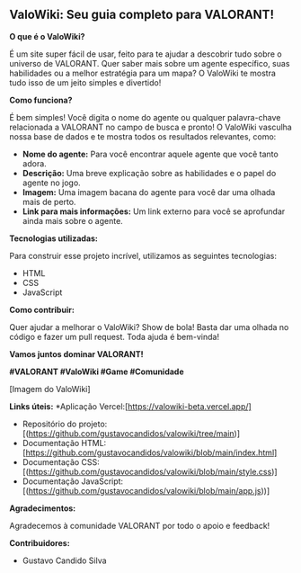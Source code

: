 ## ValoWiki: Seu guia completo para VALORANT!

**O que é o ValoWiki?**

É um site super fácil de usar, feito para te ajudar a descobrir tudo sobre o universo de VALORANT. Quer saber mais sobre um agente específico, suas habilidades ou a melhor estratégia para um mapa? O ValoWiki te mostra tudo isso de um jeito simples e divertido!

**Como funciona?**

É bem simples! Você digita o nome do agente ou qualquer palavra-chave relacionada a VALORANT no campo de busca e pronto! O ValoWiki vasculha nossa base de dados e te mostra todos os resultados relevantes, como:

* **Nome do agente:** Para você encontrar aquele agente que você tanto adora.
* **Descrição:** Uma breve explicação sobre as habilidades e o papel do agente no jogo.
* **Imagem:** Uma imagem bacana do agente para você dar uma olhada mais de perto.
* **Link para mais informações:** Um link externo para você se aprofundar ainda mais sobre o agente.

**Tecnologias utilizadas:**

Para construir esse projeto incrível, utilizamos as seguintes tecnologias:

* HTML
* CSS
* JavaScript

**Como contribuir:**

Quer ajudar a melhorar o ValoWiki? Show de bola! Basta dar uma olhada no código e fazer um pull request. Toda ajuda é bem-vinda!

**Vamos juntos dominar VALORANT!**

**#VALORANT #ValoWiki #Game #Comunidade**

[Imagem do ValoWiki]

**Links úteis:**
*Aplicação Vercel:[https://valowiki-beta.vercel.app/]
* Repositório do projeto: [(https://github.com/gustavocandidos/valowiki/tree/main)]
* Documentação HTML: [https://github.com/gustavocandidos/valowiki/blob/main/index.html]
* Documentação CSS: [(https://github.com/gustavocandidos/valowiki/blob/main/style.css)]
* Documentação JavaScript: [(https://github.com/gustavocandidos/valowiki/blob/main/app.js))]

**Agradecimentos:**

Agradecemos à comunidade VALORANT por todo o apoio e feedback!

**Contribuidores:**

* Gustavo Candido Silva
